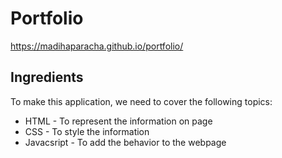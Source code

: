 # Portfolio
https://madihaparacha.github.io/portfolio/

## Ingredients
To make this application, we need to cover the following topics:

* HTML - To represent the information on page
* CSS - To style the information
* Javacsript - To add the behavior to the webpage
